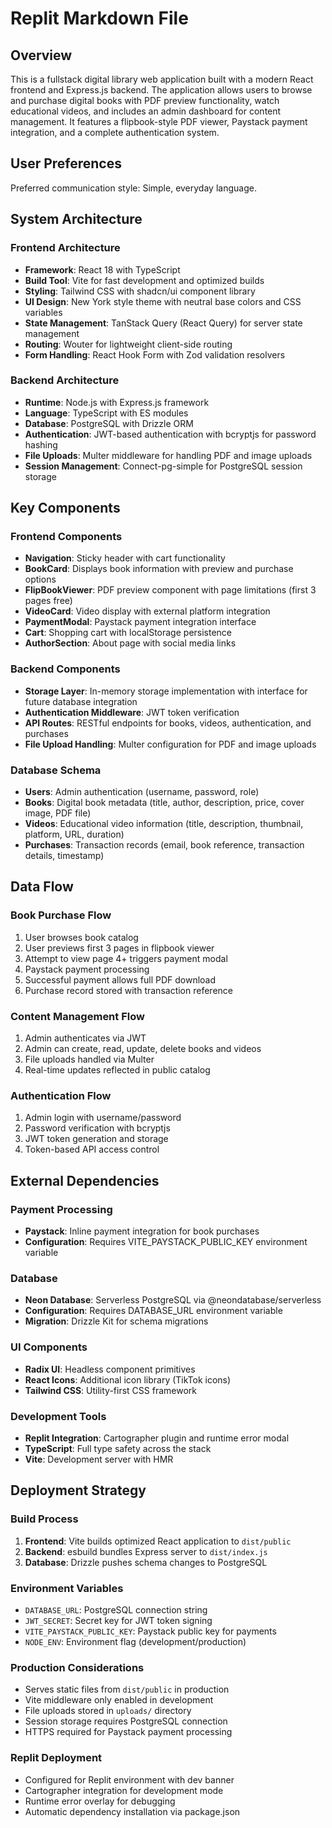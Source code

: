 # Replit Markdown File

## Overview

This is a fullstack digital library web application built with a modern React frontend and Express.js backend. The application allows users to browse and purchase digital books with PDF preview functionality, watch educational videos, and includes an admin dashboard for content management. It features a flipbook-style PDF viewer, Paystack payment integration, and a complete authentication system.

## User Preferences

Preferred communication style: Simple, everyday language.

## System Architecture

### Frontend Architecture
- **Framework**: React 18 with TypeScript
- **Build Tool**: Vite for fast development and optimized builds
- **Styling**: Tailwind CSS with shadcn/ui component library
- **UI Design**: New York style theme with neutral base colors and CSS variables
- **State Management**: TanStack Query (React Query) for server state management
- **Routing**: Wouter for lightweight client-side routing
- **Form Handling**: React Hook Form with Zod validation resolvers

### Backend Architecture
- **Runtime**: Node.js with Express.js framework
- **Language**: TypeScript with ES modules
- **Database**: PostgreSQL with Drizzle ORM
- **Authentication**: JWT-based authentication with bcryptjs for password hashing
- **File Uploads**: Multer middleware for handling PDF and image uploads
- **Session Management**: Connect-pg-simple for PostgreSQL session storage

## Key Components

### Frontend Components
- **Navigation**: Sticky header with cart functionality
- **BookCard**: Displays book information with preview and purchase options
- **FlipBookViewer**: PDF preview component with page limitations (first 3 pages free)
- **VideoCard**: Video display with external platform integration
- **PaymentModal**: Paystack payment integration interface
- **Cart**: Shopping cart with localStorage persistence
- **AuthorSection**: About page with social media links

### Backend Components
- **Storage Layer**: In-memory storage implementation with interface for future database integration
- **Authentication Middleware**: JWT token verification
- **API Routes**: RESTful endpoints for books, videos, authentication, and purchases
- **File Upload Handling**: Multer configuration for PDF and image uploads

### Database Schema
- **Users**: Admin authentication (username, password, role)
- **Books**: Digital book metadata (title, author, description, price, cover image, PDF file)
- **Videos**: Educational video information (title, description, thumbnail, platform, URL, duration)
- **Purchases**: Transaction records (email, book reference, transaction details, timestamp)

## Data Flow

### Book Purchase Flow
1. User browses book catalog
2. User previews first 3 pages in flipbook viewer
3. Attempt to view page 4+ triggers payment modal
4. Paystack payment processing
5. Successful payment allows full PDF download
6. Purchase record stored with transaction reference

### Content Management Flow
1. Admin authenticates via JWT
2. Admin can create, read, update, delete books and videos
3. File uploads handled via Multer
4. Real-time updates reflected in public catalog

### Authentication Flow
1. Admin login with username/password
2. Password verification with bcryptjs
3. JWT token generation and storage
4. Token-based API access control

## External Dependencies

### Payment Processing
- **Paystack**: Inline payment integration for book purchases
- **Configuration**: Requires VITE_PAYSTACK_PUBLIC_KEY environment variable

### Database
- **Neon Database**: Serverless PostgreSQL via @neondatabase/serverless
- **Configuration**: Requires DATABASE_URL environment variable
- **Migration**: Drizzle Kit for schema migrations

### UI Components
- **Radix UI**: Headless component primitives
- **React Icons**: Additional icon library (TikTok icons)
- **Tailwind CSS**: Utility-first CSS framework

### Development Tools
- **Replit Integration**: Cartographer plugin and runtime error modal
- **TypeScript**: Full type safety across the stack
- **Vite**: Development server with HMR

## Deployment Strategy

### Build Process
1. **Frontend**: Vite builds optimized React application to `dist/public`
2. **Backend**: esbuild bundles Express server to `dist/index.js`
3. **Database**: Drizzle pushes schema changes to PostgreSQL

### Environment Variables
- `DATABASE_URL`: PostgreSQL connection string
- `JWT_SECRET`: Secret key for JWT token signing
- `VITE_PAYSTACK_PUBLIC_KEY`: Paystack public key for payments
- `NODE_ENV`: Environment flag (development/production)

### Production Considerations
- Serves static files from `dist/public` in production
- Vite middleware only enabled in development
- File uploads stored in `uploads/` directory
- Session storage requires PostgreSQL connection
- HTTPS required for Paystack payment processing

### Replit Deployment
- Configured for Replit environment with dev banner
- Cartographer integration for development mode
- Runtime error overlay for debugging
- Automatic dependency installation via package.json